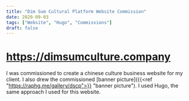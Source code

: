 ```yaml
---
title: "Dim Sum Cultural Platform Website Commission"
date: 2020-09-03
tags: ["Website", "Hugo", "Commissions"]
draft: false
---
```


# https://dimsumculture.company

I was commissioned to create a chinese culture business website for my client. I also drew the commissioned [banner picture]({{<ref "https://raphg.me/gallery/dscp">}} "banner picture"). I used Hugo, the same approach I used for this website.